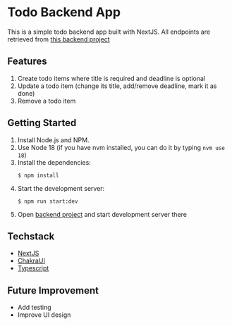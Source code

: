# Todo Backend App

This is a simple todo backend app built with NextJS. 
All endpoints are retrieved from [this backend project](https://github.com/asajim/todo-app-nestjs)

## Features
1. Create todo items where title is required and deadline is optional
2. Update a todo item (change its title, add/remove deadline, mark it as done)
3. Remove a todo item

## Getting Started

1. Install Node.js and NPM.
2. Use Node 18 (if you have nvm installed, you can do it by typing `nvm use 18`)
3. Install the dependencies:
   ```
   $ npm install
   ```
4. Start the development server:
   ```
   $ npm run start:dev
   ```
5. Open [backend project](https://github.com/asajim/todo-app-nestjs) and start development server there

## Techstack

* [NextJS](https://nextjs.org/)
* [ChakraUI](https://chakra-ui.com/)
* [Typescript](https://www.typescriptlang.org/)

## Future Improvement

* Add testing
* Improve UI design
